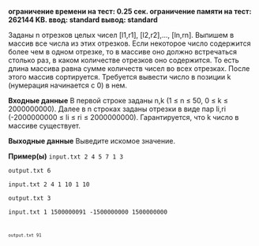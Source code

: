 **ограничение времени на тест: 0.25 сек.
ограничение памяти на тест: 262144 KB.
ввод: standard
вывод: standard**

Заданы n отрезков целых чисел [l1,r1], [l2,r2],..., [ln,rn]. Выпишем в массив все числа из этих отрезков. Если некоторое число содержится более чем в одном отрезке, то в массиве оно должно встречаться столько раз, в каком количестве отрезков оно содержится. То есть длина массива равна сумме количеств чисел во всех отрезках.
После этого массив сортируется. Требуется вывести число в позиции k (нумерация начинается с 0) в нем.

**Входные данные**
В первой строке заданы n,k (1 ≤ n ≤ 50, 0 ≤ k ≤ 2000000000). Далее в n строках заданы отрезки в виде пар li,ri (-2000000000 ≤ li ≤ ri ≤ 2000000000). Гарантируется, что k число в массиве существует.

**Выходные данные**
Выведите искомое значение.

**Пример(ы)**
<code>input.txt
2 4 5 7 1 3</code>

<code>output.txt
6</code>

<code>input.txt
2 4 1 10 1 10 </code>

<code>output.txt
3</code>

<code>input.txt
1 1500000091 -1500000000 1500000000<code> 

<code>output.txt
91<code> 
